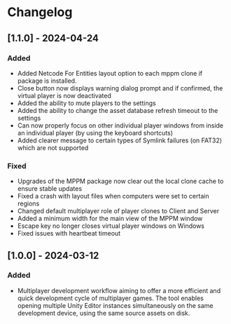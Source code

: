 # Changelog

## [1.1.0] - 2024-04-24

### Added
- Added Netcode For Entities layout option to each mppm clone if package is installed.
- Close button now displays warning dialog prompt and if confirmed, the virtual player is now deactivated
- Added the ability to mute players to the settings
- Added the ability to change the asset database refresh timeout to the settings
- Can now properly focus on other individual player windows from inside an individual player (by using the keyboard shortcuts)
- Added clearer message to certain types of Symlink failures (on FAT32) which are not supported

### Fixed
- Upgrades of the MPPM package now clear out the local clone cache to ensure stable updates
- Fixed a crash with layout files when computers were set to certain regions
- Changed default multiplayer role of player clones to Client and Server
- Added a minimum width for the main view of the MPPM window
- Escape key no longer closes virtual player windows on Windows
- Fixed issues with heartbeat timeout

## [1.0.0] - 2024-03-12

### Added

- Multiplayer development workflow aiming to offer a more efficient and quick development cycle of multiplayer games. The tool enables opening multiple Unity Editor instances simultaneously on the same development device, using the same source assets on disk.
